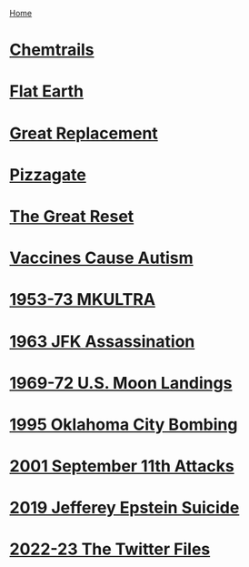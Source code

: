 [Home](../index)
# [Chemtrails](Chemtrails)
# [Flat Earth](Flat%20Earth)
# [Great Replacement](Great%20Replacement)
# [Pizzagate](Pizzagate)
# [The Great Reset](The%20Great%20Reset)
# [Vaccines Cause Autism](Vaccines%20Cause%20Autism)
# [1953-73 MKULTRA](1953-73%20MKULTRA)
# [1963 JFK Assassination](1963%20JFK%20Assassination)
# [1969-72 U.S. Moon Landings](1969-72%20U.S.%20Moon%20Landings)
# [1995 Oklahoma City Bombing](1995%20Oklahoma%20City%20Bombing)
# [2001 September 11th Attacks](2001%20September%2011th%20Attacks)
# [2019 Jefferey Epstein Suicide](2019%20Jefferey%20Epstein%20Suicide)
# [2022-23 The Twitter Files](2022-23%20The%20Twitter%20Files)